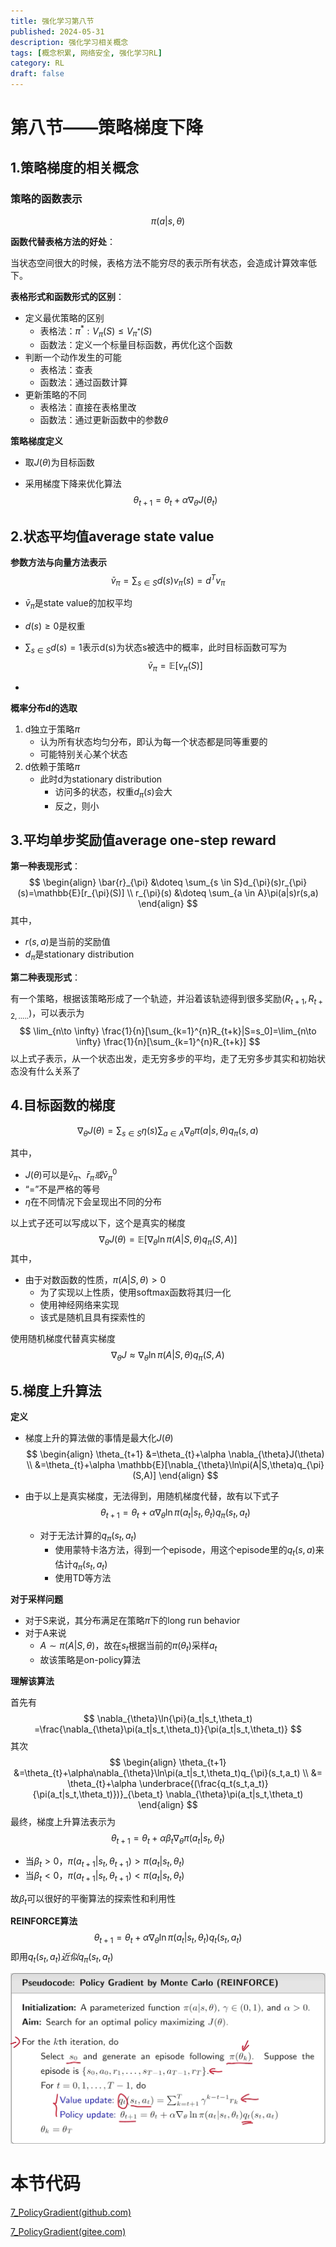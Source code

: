 ```yaml
---
title: 强化学习第八节
published: 2024-05-31
description: 强化学习相关概念
tags: [概念积累, 网络安全, 强化学习RL]
category: RL
draft: false
---
```

# 第八节——策略梯度下降

## 1.策略梯度的相关概念

### 策略的函数表示

$$
\pi(a|s,\theta)
$$

**函数代替表格方法的好处**：

当状态空间很大的时候，表格方法不能穷尽的表示所有状态，会造成计算效率低下。

**表格形式和函数形式的区别**：

- 定义最优策略的区别
  - 表格法：$\pi^*:V_{\pi}(S) \le V_{\pi^*}(S)$
  - 函数法：定义一个标量目标函数，再优化这个函数
- 判断一个动作发生的可能
  - 表格法：查表
  - 函数法：通过函数计算
- 更新策略的不同
  - 表格法：直接在表格里改
  - 函数法：通过更新函数中的参数$\theta$

**策略梯度定义**

- 取$J(\theta)$为目标函数

- 采用梯度下降来优化算法
  $$
  \theta_{t+1}=\theta_{t}+\alpha \nabla_{\theta}J(\theta_t)
  $$

## 2.状态平均值average state value

**参数方法与向量方法表示**
$$
\bar{v}_{\pi}=\sum _{s \in S}d(s)v_{\pi}(s)=d^Tv_{\pi}
$$

- $\bar{v}_{\pi}$是state value的加权平均

- $d(s) \ge 0$是权重

- $\sum_{s\in S}d(s) = 1$表示d(s)为状态s被选中的概率，此时目标函数可写为
  $$
  \bar{v}_{\pi}=\mathbb{E}[v_{\pi}(S)]
  $$
  
- 

**概率分布d的选取**

1. d独立于策略$\pi$
   - 认为所有状态均匀分布，即认为每一个状态都是同等重要的
   - 可能特别关心某个状态
2. d依赖于策略$\pi$
   - 此时d为stationary distribution
     - 访问多的状态，权重$d_\pi(s)$会大
     - 反之，则小

## 3.平均单步奖励值average one-step reward

**第一种表现形式**：
$$
\begin{align}
\bar{r}_{\pi} &\doteq \sum_{s \in S}d_{\pi}(s)r_{\pi}(s)=\mathbb{E}[r_{\pi}(S)] \\
r_{\pi}(s) &\doteq \sum_{a \in A}\pi(a|s)r(s,a)
\end{align}
$$
其中，

- $r(s,a)$是当前的奖励值
- $d_{\pi}$是stationary distribution

**第二种表现形式**：

有一个策略，根据该策略形成了一个轨迹，并沿着该轨迹得到很多奖励$(R_{t+1},R_{t+2,.....})$，可以表示为
$$
\lim_{n\to \infty} \frac{1}{n}[\sum_{k=1}^{n}R_{t+k}|S=s_0]=\lim_{n\to \infty} \frac{1}{n}[\sum_{k=1}^{n}R_{t+k}]
$$
以上式子表示，从一个状态出发，走无穷多步的平均，走了无穷多步其实和初始状态没有什么关系了

## 4.目标函数的梯度

$$
\nabla_{\theta}J(\theta)=\sum_{s \in S}\eta(s)\sum_{a \in A}\nabla_{\theta}\pi(a|s,\theta)q_{\pi}(s,a)
$$

其中，

- $J(\theta)$可以是$\bar{v}_{\pi}、\bar{r}_{\pi}或\bar{v}_{\pi}^0$
- “=”不是严格的等号
- $\eta$在不同情况下会呈现出不同的分布

以上式子还可以写成以下，这个是真实的梯度
$$
\nabla_{\theta}J(\theta)=\mathbb{E}[\nabla_{\theta} \ln \pi(A|S,\theta)q_{\pi}(S,A)]
$$
其中，

- 由于对数函数的性质，$\pi(A|S,\theta)>0$
  - 为了实现以上性质，使用softmax函数将其归一化 
  - 使用神经网络来实现
  - 该式是随机且具有探索性的

使用随机梯度代替真实梯度
$$
\nabla_{\theta}J \approx \nabla_{\theta} \ln \pi(A|S,\theta)q_{\pi}(S,A)
$$

## 5.梯度上升算法

**定义**

- 梯度上升的算法做的事情是最大化$J(\theta)$
  $$
  \begin{align}
  \theta_{t+1} &=\theta_{t}+\alpha \nabla_{\theta}J(\theta) \\
  &=\theta_{t}+\alpha \mathbb{E}[\nabla_{\theta}\ln\pi(A|S,\theta)q_{\pi}(S,A)]
  \end{align}
  $$
  
- 由于以上是真实梯度，无法得到，用随机梯度代替，故有以下式子
  $$
  \theta_{t+1} =\theta_{t}+\alpha\nabla_{\theta}\ln\pi(a_t|s_t,\theta_t)q_{\pi}(s_t,a_t)
  $$
  
  - 对于无法计算的$q_{\pi}(s_t, a_t)$
    - 使用蒙特卡洛方法，得到一个episode，用这个episode里的$q_t(s,a)$来估计$q_{\pi}(s_t, a_t)$
    - 使用TD等方法	

**对于采样问题**

- 对于S来说，其分布满足在策略$\pi$下的long run behavior
- 对于A来说
  - $A \sim \pi(A|S,\theta)$，故在$s_t$根据当前的$\pi(\theta_t)$采样$a_t$
  - 故该策略是on-policy算法

**理解该算法**

首先有
$$
\nabla_{\theta}\ln{\pi}(a_t|s_t,\theta_t) =\frac{\nabla_{\theta}\pi(a_t|s_t,\theta_t)}{\pi(a_t|s_t,\theta_t)}
$$
其次
$$
\begin{align}
\theta_{t+1} &=\theta_{t}+\alpha\nabla_{\theta}\ln\pi(a_t|s_t,\theta_t)q_{\pi}(s_t,a_t) \\
&= \theta_{t}+\alpha \underbrace{(\frac{q_t(s_t,a_t)}{\pi(a_t|s_t,\theta_t)})}_{\beta_t} \nabla_{\theta}\pi(a_t|s_t,\theta_t)
\end{align}
$$
最终，梯度上升算法表示为
$$
\theta_{t+1} =\theta_{t}+\alpha \beta_t\nabla_{\theta}\pi(a_t|s_t,\theta_t)
$$

- 当$\beta_t > 0$，$\pi(a_{t+1}|s_t,\theta_{t+1}) > \pi(a_t|s_t,\theta_t)$
- 当$\beta_t < 0$，$\pi(a_{t+1}|s_t,\theta_{t+1}) < \pi(a_t|s_t,\theta_t)$

故$\beta_t$可以很好的平衡算法的探索性和利用性

**REINFORCE算法**
$$
\theta_{t+1} =\theta_{t}+\alpha\nabla_{\theta}\ln\pi(a_t|s_t,\theta_t)q_{t}(s_t,a_t)
$$
即用$q_{t}(s_t,a_t)近似q_{\pi}(s_t,a_t)$

![image-20240531162037981](https://raw.githubusercontent.com/PasserByNaOH/PicGo/main/blogPic/image-20240531162037981.png)

# 本节代码

[7_PolicyGradient(github.com)](https://github.com/PasserByNaOH/RL_Learing/blob/master/7_PolicyGradient/REINFORCE.ipynb)

[7_PolicyGradient(gitee.com)](https://gitee.com/PasserByNaOH/RL_Learing/blob/master/7_PolicyGradient/REINFORCE.ipynb)
